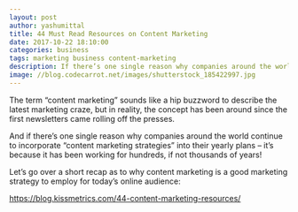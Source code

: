 ```yaml
---
layout: post
author: yashumittal
title: 44 Must Read Resources on Content Marketing
date: 2017-10-22 18:10:00
categories: business
tags: marketing business content-marketing
description: If there’s one single reason why companies around the world continue to incorporate “content marketing strategies” into their yearly plans – it’s because it has been working for hundreds, if not thousands of years!
image: //blog.codecarrot.net/images/shutterstock_185422997.jpg
---
```


The term “content marketing” sounds like a hip buzzword to describe the latest marketing craze, but in reality, the concept has been around since the first newsletters came rolling off the presses.

And if there’s one single reason why companies around the world continue to incorporate “content marketing strategies” into their yearly plans – it’s because it has been working for hundreds, if not thousands of years!

Let’s go over a short recap as to why content marketing is a good marketing strategy to employ for today’s online audience:

https://blog.kissmetrics.com/44-content-marketing-resources/